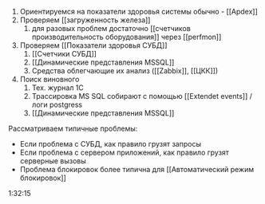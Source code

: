 
1. Ориентируемся на показатели здоровья системы обычно - [[Apdex]]
2. Проверяем [[загруженность железа]]
	1. для разовых проблем достаточно [[счетчиков производительность оборудования]] через [[perfmon]]
3. Проверяем [[Показатели здоровья СУБД]]
	1. [[Счетчики СУБД]] 
	2. [[Динамические представления MSSQL]]
	3. Средства облегчающие их анализ ([[Zabbix]], [[ЦКК]])
4. Поиск виновного
	1. Тех. журнал 1С
	2. Трассировка MS SQL собирают с помощью [[Extendet events]] / логи postgress
	3. [[Динамические представления MSSQL]]

Рассматриваем типичные проблемы:
- Если проблема с СУБД,  как правило грузят запросы
- Если проблема с сервером приложений, как правило грузят серверные вызовы
- Проблема блокировок более типична для [[Автоматический режим блокировок]]

 


1:32:15